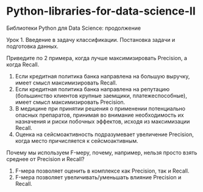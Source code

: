 # Python-libraries-for-data-science-II
Библиотеки Python для Data Science: продолжение

Урок 1. Введение в задачу классификации. Постановка задачи и подготовка данных.

Приведите по 2 примера, когда лучше максимизировать Precision, а когда Recall.

1) Если кредитная политика банка направлена на большую выручку, имеет смысл максимизировать Recall.
2) Если кредитная политика банка направлена на репутацию (большинство клиентов крупные заемщики, платежеспособные), имеет смысл максимизировать Precision.
3) В медицине при принятии решения о применении потенциально опасных препаратов, принимая во внимание необходимость их назначения и риски побочных эффектов, исходя из максимизации Recall.
4) Оценка на сейсмоактивность подразумевает увеличение Precision, когда место причисляется к сейсмоактивным.


Почему мы используем F-меру, почему, например, нельзя просто взять среднее от Precision и Recall?

1) F-мера позволяет оценить в комплексе как Precision, так и Recall.
2) F-мера позволяет увеличивать/уменьшать влияние Precision и Recall.

